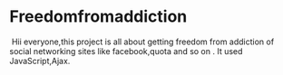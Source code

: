 # Freedomfromaddiction
 Hii everyone,this project is all about getting freedom from addiction of social networking sites like facebook,quota and so on . It used JavaScript,Ajax.
